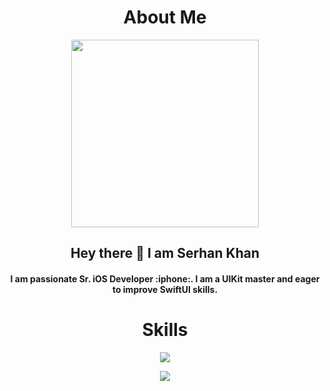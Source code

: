 <h1 align="center">About Me</h1>
<div id="header" align="center"> 
  <img src="https://media.giphy.com/media/v1.Y2lkPTc5MGI3NjExbTNlZWx2Z2VuanlrMXR1ZzEzNXB0NHlkY3Iyd2h5YjI4bmZubzUwdSZlcD12MV9pbnRlcm5hbF9naWZfYnlfaWQmY3Q9Zw/qgQUggAC3Pfv687qPC/giphy.gif" width="300"/>
  <h2> Hey there 👋 I am Serhan Khan</h2> 
  <h4>  I am passionate Sr. iOS Developer :iphone:. I am a UIKit master and eager to improve SwiftUI skills. </h4> 
</div>

<h1 align="center">Skills</h1>
<p align="center">
  <a href="https://skillicons.dev">
    <img src="https://skillicons.dev/icons?i=apple,git,swift,github,gitlab,firebase,figma,postman,kotlin,androidstudio" />
  </a>
</p>

<div align="center">
  <picture>
  <source
    srcset="https://github-readme-stats.vercel.app/api?username=khanboy1989&show_icons=true&theme=dark"
    media="(prefers-color-scheme: dark)"
  />
  <source
    srcset="https://github-readme-stats.vercel.app/api?username=khanboy1989&show_icons=true"
    media="(prefers-color-scheme: light), (prefers-color-scheme: no-preference)"
  />
  <img src="https://github-readme-stats.vercel.app/api?username=khanboy1989&show_icons=true" />
</picture>
</div>

